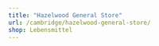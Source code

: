 ```yaml
---
title: "Hazelwood General Store"
url: /cambridge/hazelwood-general-store/
shop: Lebensmittel
---
```

